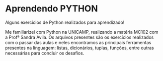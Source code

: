# Aprendendo PYTHON 
Alguns exercícios de Python realizados para aprendizado!

Me familiarizei com Python na UNICAMP, realizando a matéria MC102 com a Profª Sandra Avila. Os arquivos presentes são os exercícios realizados com o passar das aulas e neles encontramos as principais ferramentas presentes na linguagem: listas, dicionários, tuplas, funções, entre outras necessárias para concluir os desafios.
